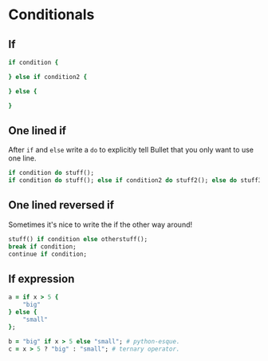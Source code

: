 # Conditionals

## If

```ruby
if condition {

} else if condition2 {

} else {

}
```

## One lined if

After `if` and `else` write a `do` to explicitly tell Bullet that you only want to use one line.

```ruby
if condition do stuff();
if condition do stuff(); else if condition2 do stuff2(); else do stuff3();
```

## One lined reversed if

Sometimes it's nice to write the if the other way around!

```ruby
stuff() if condition else otherstuff();
break if condition;
continue if condition;
```

## If expression

```ruby
a = if x > 5 {
    "big"
} else {
    "small"
};

b = "big" if x > 5 else "small"; # python-esque.
c = x > 5 ? "big" : "small"; # ternary operator.
```